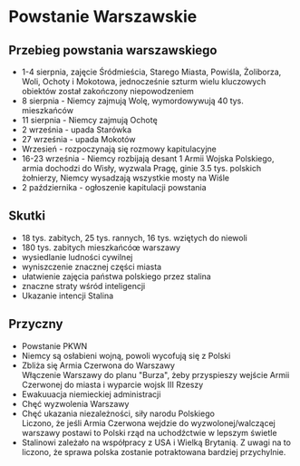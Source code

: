 # Powstanie Warszawskie

## Przebieg powstania warszawskiego
* 1-4  sierpnia, zajęcie Śródmieścia, Starego Miasta, Powiśla, Żoliborza, Woli, Ochoty i Mokotowa, jednocześnie szturm wielu kluczowych obiektów został zakończony niepowodzeniem
* 8 sierpnia - Niemcy zajmują Wolę, wymordowywują 40 tys. mieszkańców
* 11 sierpnia - Niemcy zajmują Ochotę
* 2 września - upada Starówka
* 27 września - upada Mokotów
* Wrzesień - rozpoczynają się rozmowy kapitulacyjne
* 16-23 września - Niemcy rozbijają desant 1 Armii Wojska Polskiego, armia dochodzi do Wisły, wyzwala Pragę, ginie 3.5 tys. polskich żołnierzy, Niemcy wysadzają wszystkie mosty na Wiśle
* 2 października - ogłoszenie kapitulacji powstania

## Skutki
* 18 tys. zabitych, 25 tys. rannych, 16 tys. wziętych do niewoli
* 180 tys. zabitych mieszkańcóœ warszawy
* wysiedlanie ludności cywilnej
* wyniszczenie znacznej części miasta
* ułatwienie zajęcia państwa polskiego przez stalina
* znaczne straty wśród inteligencji
* Ukazanie intencji Stalina

## Przyczny
* Powstanie PKWN
* Niemcy są osłabieni wojną, powoli wycofują się z Polski
* Zbliża się Armia Czerwona do Warszawy  
	Włączenie Warszawy do planu "Burza", żeby przyspieszy wejście Armii Czerwonej do miasta i wyparcie wojsk III Rzeszy
* Ewakuuacja niemieckiej administracji
* Chęć wyzwolenia Warszawy
* Chęć ukazania niezależności, siły narodu Polskiego  
	Liczono, że jeśli Armia Czerwona wejdzie do wyzwolonej/walczącej warszawy postawi to Polski rząd na uchodźctwie w lepszym świetle
* Stalinowi zależało na współpracy z USA i Wielką Brytanią. Z uwagi na to liczono, że sprawa polska zostanie potraktowana bardziej przychylnie.
